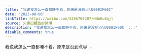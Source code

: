```yaml
---
title: "我说我怎么一直都睡不着，原来是没到点\U0001F60C"
date: '2023-08-06'
linkTitle: https://weibo.com/5286768287/NdnBu8qjl
source: 久保田鲤鱼的微博
description: "我说我怎么一直都睡不着，原来是没到点\U0001F60C  ..."
disable_comments: true
---
```

我说我怎么一直都睡不着，原来是没到点😌  ...
